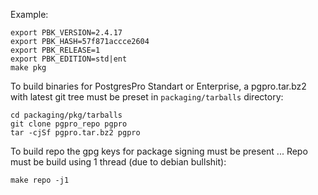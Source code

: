 Example:
```
export PBK_VERSION=2.4.17
export PBK_HASH=57f871accce2604
export PBK_RELEASE=1
export PBK_EDITION=std|ent
make pkg
```

To build binaries for PostgresPro Standart or Enterprise, a pgpro.tar.bz2 with latest git tree must be preset in `packaging/tarballs` directory:
```
cd packaging/pkg/tarballs
git clone pgpro_repo pgpro
tar -cjSf pgpro.tar.bz2 pgpro
```

To build repo the gpg keys for package signing must be present ...
Repo must be build using 1 thread (due to debian bullshit):
```
make repo -j1
```
